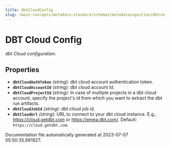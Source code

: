 ```yaml
---
title: dbtCloudConfig
slug: /main-concepts/metadata-standard/schemas/metadataingestion/dbtconfig/dbtcloudconfig
---
```


# DBT Cloud Config

*dbt Cloud configuration.*

## Properties

- **`dbtCloudAuthToken`** *(string)*: dbt cloud account authentication token.
- **`dbtCloudAccountId`** *(string)*: dbt cloud account Id.
- **`dbtCloudProjectId`** *(string)*: In case of multiple projects in a dbt cloud account, specify the project's id from which you want to extract the dbt run artifacts.
- **`dbtCloudJobId`** *(string)*: dbt cloud job id.
- **`dbtCloudUrl`** *(string)*: URL to connect to your dbt cloud instance. E.g., https://cloud.getdbt.com or https://emea.dbt.com/. Default: `https://cloud.getdbt.com`.


Documentation file automatically generated at 2023-07-07 05:50:35.981927.
